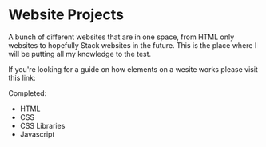 # Website Projects

A bunch of different websites that are in one space, from HTML only websites to hopefully Stack websites in the future. This is the place where I will be putting all my knowledge to the test.

If you're looking for a guide on how elements on a wesite works please visit this link: 

Completed:
- HTML
- CSS
- CSS Libraries
- Javascript